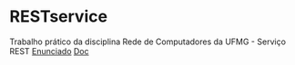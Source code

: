 # RESTservice
Trabalho prático da disciplina Rede de Computadores da UFMG - Serviço REST
[Enunciado](https://docs.google.com/document/d/11lBe7SjRHj-iJNx7pBtOxy05oWIWZEPDbyIBOCyvRkQ/edit)
[Doc](https://docs.google.com/document/d/1tUIzgt71nDsFaSd1a9reN5TY5WPlaUTCmgMtHhvaivY/edit?usp=sharing)